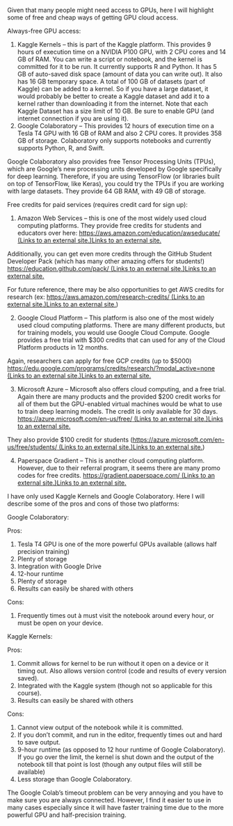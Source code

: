 Given that many people might need access to GPUs, here I will highlight some of free and cheap ways of getting GPU cloud access.

Always-free GPU access:

1.  Kaggle Kernels – this is part of the Kaggle platform. This provides 9 hours of execution time on a NVIDIA P100 GPU, with 2 CPU cores and 14 GB of RAM. You can write a script or notebook, and the kernel is committed for it to be run. It currently supports R and Python. It has 5 GB of auto-saved disk space (amount of data you can write out). It also has 16 GB temporary space. A total of 100 GB of datasets (part of Kaggle) can be added to a kernel. So if you have a large dataset, it would probably be better to create a Kaggle dataset and add it to a kernel rather than downloading it from the internet. Note that each Kaggle Dataset has a size limit of 10 GB. Be sure to enable GPU (and internet connection if you are using it).
2.  Google Colaboratory – This provides 12 hours of execution time on a Tesla T4 GPU with 16 GB of RAM and also 2 CPU cores. It provides 358 GB of storage. Colaboratory only supports notebooks and currently supports Python, R, and Swift.

Google Colaboratory also provides free Tensor Processing Units (TPUs), which are Google’s new processing units developed by Google specifically for deep learning. Therefore, if you are using TensorFlow (or libraries built on top of TensorFlow, like Keras), you could try the TPUs if you are working with large datasets. They provide 64 GB RAM, with 49 GB of storage.

Free credits for paid services (requires credit card for sign up):

1.  Amazon Web Services – this is one of the most widely used cloud computing platforms. They provide free credits for students and educators over here:  [https://aws.amazon.com/education/awseducate/ (Links to an external site.)Links to an external site.](https://aws.amazon.com/education/awseducate/)

Additionally, you can get even more credits through the GitHub Student Developer Pack (which has many other amazing offers for students!)  [https://education.github.com/pack/ (Links to an external site.)Links to an external site.](https://education.github.com/pack/)

For future reference, there may be also opportunities to get AWS credits for research (ex:  [https://aws.amazon.com/research-credits/ (Links to an external site.)Links to an external site.](https://aws.amazon.com/research-credits/))

2.  Google Cloud Platform – This platform is also one of the most widely used cloud computing platforms. There are many different products, but for training models, you would use Google Cloud Compute. Google provides a free trial with $300 credits that can used for any of the Cloud Platform products in 12 months.

Again, researchers can apply for free GCP credits (up to $5000)  [https://edu.google.com/programs/credits/research/?modal_active=none (Links to an external site.)Links to an external site.](https://edu.google.com/programs/credits/research/?modal_active=none)

3.  Microsoft Azure – Microsoft also offers cloud computing, and a free trial. Again there are many products and the provided $200 credit works for all of them but the GPU-enabled virtual machines would be what to use to train deep learning models. The credit is only available for 30 days.  [https://azure.microsoft.com/en-us/free/ (Links to an external site.)Links to an external site.](https://azure.microsoft.com/en-us/free/)

They also provide $100 credit for students ([https://azure.microsoft.com/en-us/free/students/ (Links to an external site.)Links to an external site.](https://azure.microsoft.com/en-us/free/students/))

4.  Paperspace Gradient – This is another cloud computing platform. However, due to their referral program, it seems there are many promo codes for free credits.  [https://gradient.paperspace.com/ (Links to an external site.)Links to an external site.](https://gradient.paperspace.com/)

I have only used Kaggle Kernels and Google Colaboratory. Here I will describe some of the pros and cons of those two platforms:

Google Colaboratory:

Pros:

1.  Tesla T4 GPU is one of the more powerful GPUs available (allows half precision training)
2.  Plenty of storage
3.  Integration with Google Drive
4.  12-hour runtime
5.  Plenty of storage
6.  Results can easily be shared with others

Cons:

1.  Frequently times out à must visit the notebook around every hour, or must be open on your device.

Kaggle Kernels:

Pros:

1.  Commit allows for kernel to be run without it open on a device or it timing out. Also allows version control (code and results of every version saved).
2.  Integrated with the Kaggle system (though not so applicable for this course).
3.  Results can easily be shared with others

Cons:

1.  Cannot view output of the notebook while it is committed.
2.  If you don’t commit, and run in the editor, frequently times out and hard to save output.
3.  9-hour runtime (as opposed to 12 hour runtime of Google Colaboratory). If you go over the limit, the kernel is shut down and the output of the notebook till that point is lost (though any output files will still be available)
4.  Less storage than Google Colaboratory.

The Google Colab’s timeout problem can be very annoying and you have to make sure you are always connected. However, I find it easier to use in many cases especially since it will have faster training time due to the more powerful GPU and half-precision training.
<!--stackedit_data:
eyJoaXN0b3J5IjpbMTg4ODkxNTk5MF19
-->